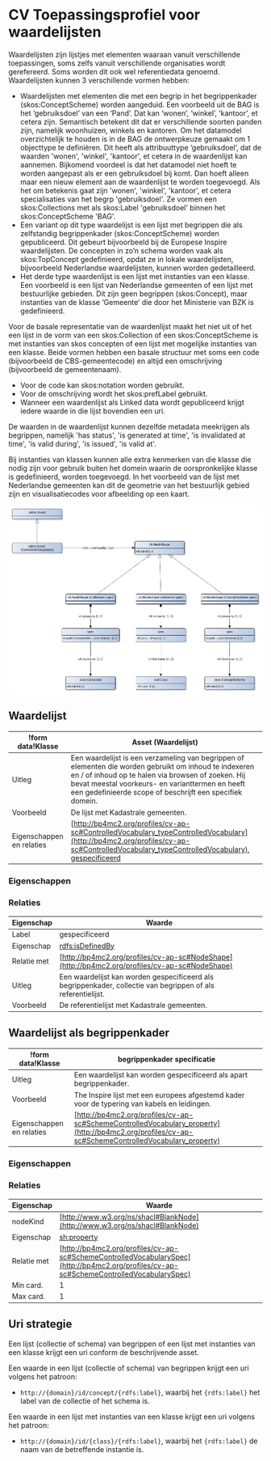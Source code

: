 # CV Toepassingsprofiel voor waardelijsten


Waardelijsten zijn lijstjes met elementen waaraan vanuit verschillende toepassingen, soms zelfs vanuit verschillende organisaties wordt gerefereerd. Soms worden dit ook wel referentiedata genoemd. Waardelijsten kunnen 3 verschillende vormen hebben:
* Waardelijsten met elementen die met een begrip in het begrippenkader (skos:ConceptScheme) worden aangeduid. Een voorbeeld uit de BAG is het ‘gebruiksdoel’ van een ‘Pand’. Dat kan ‘wonen’, ‘winkel’, ‘kantoor’, et cetera zijn. Semantisch betekent dit dat er verschillende soorten panden zijn, namelijk woonhuizen, winkels en kantoren. Om het datamodel overzichtelijk te houden is in de BAG de ontwerpkeuze gemaakt om 1 objecttype te definiëren. Dit heeft als attribuuttype ‘gebruiksdoel’, dat de waarden 'wonen', 'winkel', 'kantoor', et cetera in de waardenlijst kan aannemen. Bijkomend voordeel is dat het datamodel niet hoeft te worden aangepast als er een gebruiksdoel bij komt. Dan hoeft alleen maar een nieuw element aan de waardenlijst te worden toegevoegd. Als het om betekenis gaat zijn 'wonen', 'winkel', 'kantoor', et cetera specialisaties van het begrp 'gebruiksdoel'. Ze vormen een skos:Collections met als skos:Label 'gebruiksdoel' binnen het skos:ConceptScheme 'BAG'.
* Een variant op dit type waardelijst is een lijst met begrippen die als zelfstandig begrippenkader (skos:ConceptScheme) worden gepubliceerd. Dit gebeurt bijvoorbeeld bij de Europese Inspire waardelijsten. De concepten in zo’n schema worden vaak als skos:TopConcept gedefinieerd, opdat ze in lokale waardelijsten, bijvoorbeeld Nederlandse waardelijsten, kunnen worden gedetailleerd.
* Het derde type waardenlijst is een lijst met instanties van een klasse. Een voorbeeld is een lijst van Nederlandse gemeenten of een lijst met bestuurlijke gebieden. Dit zijn geen begrippen (skos:Concept), maar instanties van de klasse ‘Gemeente’ die door het Ministerie van BZK is gedefinieerd.

Voor de basale representatie van de waardenlijst maakt het niet uit of het een lijst in de vorm van een skos:Collection of een skos:ConceptScheme is met instanties van skos concepten of een lijst met mogelijke instanties van een klasse. Beide vormen hebben een basale structuur met soms een code (bijvoorbeeld de CBS-gemeentecode) en altijd een omschrijving (bijvoorbeeld de gemeentenaam).
* Voor de code kan skos:notation worden gebruikt.
* Voor de omschrijving wordt het skos:prefLabel gebruikt.
* Wanneer een waardenlijst als Linked data wordt gepubliceerd krijgt iedere waarde in die lijst bovendien een uri.

De waarden in de waardenlijst kunnen dezelfde metadata meekrijgen als begrippen, namelijk 'has status', 'is generated at time', 'is invalidated at time', 'is valid during', 'is issued', 'is valid at'.

Bij instanties van klassen kunnen alle extra kenmerken van die klasse die nodig zijn voor gebruik buiten het domein waarin de oorspronkelijke klasse is gedefinieerd, worden toegevoegd. In het voorbeeld van de lijst met Nederlandse gemeenten kan dit de geometrie van het bestuurlijk gebied zijn en visualisatiecodes voor afbeelding op een kaart.


![](cv-ap-sc.png)

## Waardelijst

|!form data!Klasse|Asset (Waardelijst)
|----------|------
|Uitleg|Een waardelijst is een verzameling van begrippen of elementen die worden gebruikt om inhoud te indexeren en / of inhoud op te halen via browsen of zoeken. Hij bevat meestal voorkeurs- en varianttermen en heeft een gedefinieerde scope of beschrijft een specifiek domein.
|Voorbeeld|De lijst met Kadastrale gemeenten.
|Eigenschappen en relaties|[http://bp4mc2.org/profiles/cv-ap-sc#ControlledVocabulary_typeControlledVocabulary](http://bp4mc2.org/profiles/cv-ap-sc#ControlledVocabulary_typeControlledVocabulary), [gespecificeerd](http://bp4mc2.org/profiles/cv-ap-sc#ControlledVocabulary_specification)


### Eigenschappen


### Relaties

|Eigenschap|Waarde
|----------|------
|Label|gespecificeerd
|Eigenschap|[rdfs:isDefinedBy](http://www.w3.org/2000/01/rdf-schema#isDefinedBy)
|Relatie met|[http://bp4mc2.org/profiles/cv-ap-sc#NodeShape](http://bp4mc2.org/profiles/cv-ap-sc#NodeShape)
|Uitleg|Een waardelijst kan worden gespecificeerd als begrippenkader, collectie van begrippen of als referentielijst.
|Voorbeeld|De referentielijst met Kadastrale gemeenten.


## Waardelijst als begrippenkader

|!form data!Klasse|begrippenkader specificatie
|----------|------
|Uitleg|Een waardelijst kan worden gespecificeerd als apart begrippenkader.
|Voorbeeld|The Inspire lijst met een europees afgestemd kader voor de typering van kabels en leidingen.
|Eigenschappen en relaties|[http://bp4mc2.org/profiles/cv-ap-sc#SchemeControlledVocabulary_property](http://bp4mc2.org/profiles/cv-ap-sc#SchemeControlledVocabulary_property)


### Eigenschappen


### Relaties

|Eigenschap|Waarde
|----------|------
|nodeKind|[http://www.w3.org/ns/shacl#BlankNode](http://www.w3.org/ns/shacl#BlankNode)
|Eigenschap|[sh:property](http://www.w3.org/ns/shacl#property)
|Relatie met|[http://bp4mc2.org/profiles/cv-ap-sc#SchemeControlledVocabularySpec](http://bp4mc2.org/profiles/cv-ap-sc#SchemeControlledVocabularySpec)
|Min card.|1
|Max card.|1


## Uri strategie


Een lijst (collectie of schema) van begrippen of een lijst met instanties van een klasse krijgt een uri conform de beschrijvende asset.

Een waarde in een lijst (collectie of schema) van begrippen krijgt een uri volgens het patroon:
* `http://{domain}/id/concept/{rdfs:label}`, waarbij het `{rdfs:label}` het label van de collectie of het schema is.

Een waarde in een lijst met instanties van een klasse krijgt een uri volgens het patroon:
* `http://{domain}/id/{class}/{rdfs:label}`, waarbij het `{rdfs:label}` de naam van de betreffende instantie is.


